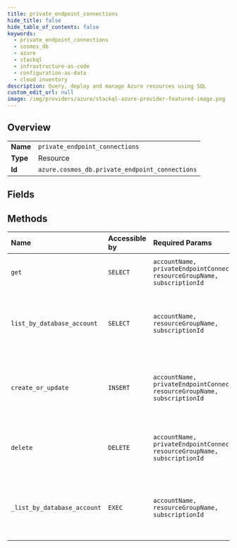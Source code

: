 ```yaml
---
title: private_endpoint_connections
hide_title: false
hide_table_of_contents: false
keywords:
  - private_endpoint_connections
  - cosmos_db
  - azure    
  - stackql
  - infrastructure-as-code
  - configuration-as-data
  - cloud inventory
description: Query, deploy and manage Azure resources using SQL
custom_edit_url: null
image: /img/providers/azure/stackql-azure-provider-featured-image.png
---
```

  
    

## Overview
<table><tbody>
<tr><td><b>Name</b></td><td><code>private_endpoint_connections</code></td></tr>
<tr><td><b>Type</b></td><td>Resource</td></tr>
<tr><td><b>Id</b></td><td><code>azure.cosmos_db.private_endpoint_connections</code></td></tr>
</tbody></table>

## Fields
## Methods
| Name | Accessible by | Required Params | Description |
|:-----|:--------------|:----------------|:------------|
| `get` | `SELECT` | `accountName, privateEndpointConnectionName, resourceGroupName, subscriptionId` | Gets a private endpoint connection. |
| `list_by_database_account` | `SELECT` | `accountName, resourceGroupName, subscriptionId` | List all private endpoint connections on a Cosmos DB account. |
| `create_or_update` | `INSERT` | `accountName, privateEndpointConnectionName, resourceGroupName, subscriptionId` | Approve or reject a private endpoint connection with a given name. |
| `delete` | `DELETE` | `accountName, privateEndpointConnectionName, resourceGroupName, subscriptionId` | Deletes a private endpoint connection with a given name. |
| `_list_by_database_account` | `EXEC` | `accountName, resourceGroupName, subscriptionId` | List all private endpoint connections on a Cosmos DB account. |
